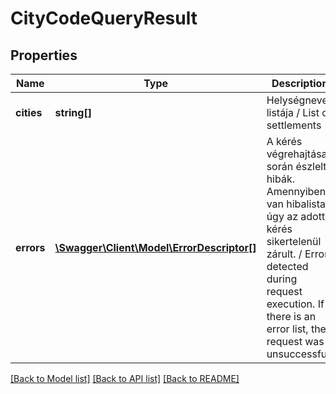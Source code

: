 # CityCodeQueryResult

## Properties
Name | Type | Description | Notes
------------ | ------------- | ------------- | -------------
**cities** | **string[]** | Helységnevek listája   /   List of settlements | [optional] 
**errors** | [**\Swagger\Client\Model\ErrorDescriptor[]**](ErrorDescriptor.md) | A kérés végrehajtása során észlelt hibák. Amennyiben van hibalista, úgy az adott kérés sikertelenül zárult.   /   Errors detected during request execution. If there is an error list, the request was unsuccessful. | [optional] 

[[Back to Model list]](../../README.md#documentation-for-models) [[Back to API list]](../../README.md#documentation-for-api-endpoints) [[Back to README]](../../README.md)

